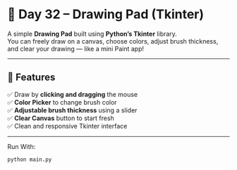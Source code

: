 # 🎨 Day 32 – Drawing Pad (Tkinter)

A simple **Drawing Pad** built using **Python’s Tkinter** library.  
You can freely draw on a canvas, choose colors, adjust brush thickness, and clear your drawing — like a mini Paint app!

---

## 🚀 Features
✅ Draw by **clicking and dragging** the mouse  
✅ **Color Picker** to change brush color  
✅ **Adjustable brush thickness** using a slider  
✅ **Clear Canvas** button to start fresh  
✅ Clean and responsive Tkinter interface  

---

Run With:
```bash
python main.py
